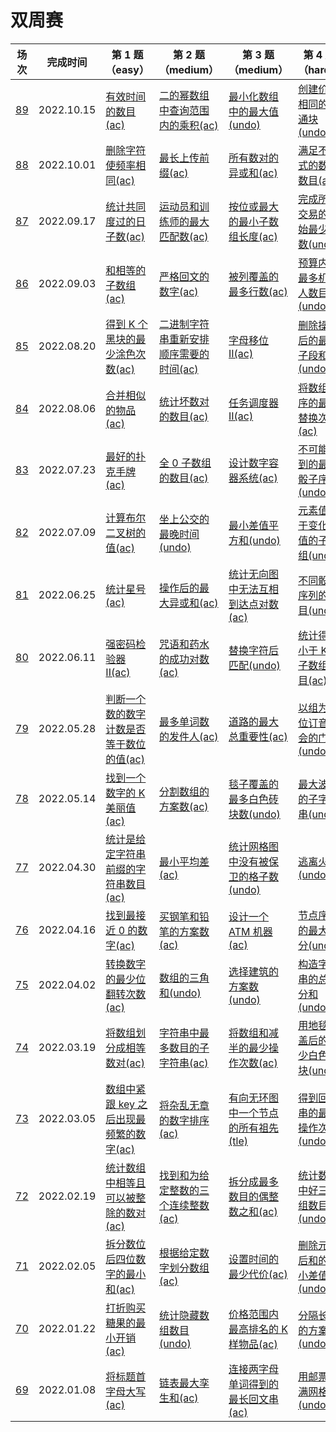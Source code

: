 # 双周赛

**场次**|**完成时间**|**第 1 题（easy）**|**第 2 题（medium）**|**第 3 题（medium）**|**第 4 题（hard）**
--------|------------|-----------|-----------|-----------|-----------
[89](./第%2089%20场双周赛)|2022.10.15|[有效时间的数目(ac)](./第%2089%20场双周赛/6208.%20有效时间的数目)|[二的幂数组中查询范围内的乘积(ac)](./第%2089%20场双周赛/6209.%20二的幂数组中查询范围内的乘积)|[最小化数组中的最大值(undo)](./第%2089%20场双周赛/6210.%20最小化数组中的最大值)|[创建价值相同的连通块(undo)](./第%2089%20场双周赛/6211.%20创建价值相同的连通块)
[88](./第%2088%20场双周赛)|2022.10.01|[删除字符使频率相同(ac)](./第%2088%20场双周赛/6212.%20删除字符使频率相同)|[最长上传前缀(ac)](./第%2088%20场双周赛/6213.%20最长上传前缀)|[所有数对的异或和(ac)](./第%2088%20场双周赛/6214.%20所有数对的异或和)|[满足不等式的数对数目(ac)](./第%2088%20场双周赛/6215.%20满足不等式的数对数目)
[87](./第%2087%20场双周赛)|2022.09.17|[统计共同度过的日子数(ac)](./第%2087%20场双周赛/6184.%20统计共同度过的日子数)|[运动员和训练师的最大匹配数(ac)](./第%2087%20场双周赛/6185.%20运动员和训练师的最大匹配数)|[按位或最大的最小子数组长度(ac)](./第%2087%20场双周赛/6186.%20按位或最大的最小子数组长度)|[完成所有交易的初始最少钱数(undo)](./第%2087%20场双周赛/6187.%20完成所有交易的初始最少钱数)
[86](./第%2086%20场双周赛)|2022.09.03|[和相等的子数组(ac)](./第%2086%20场双周赛/6171.%20和相等的子数组)|[严格回文的数字(ac)](./第%2086%20场双周赛/6172.%20严格回文的数字)|[被列覆盖的最多行数(ac)](./第%2086%20场双周赛/6173.%20被列覆盖的最多行数)|[预算内的最多机器人数目(undo)](./第%2086%20场双周赛/6174.%20预算内的最多机器人数目)
[85](./第%2085%20场双周赛)|2022.08.20|[得到 K 个黑块的最少涂色次数(ac)](./第%2085%20场双周赛/6156.%20得到%20K%20个黑块的最少涂色次数)|[二进制字符串重新安排顺序需要的时间(ac)](./第%2085%20场双周赛/6157.%20二进制字符串重新安排顺序需要的时间)|[字母移位 II(ac)](./第%2085%20场双周赛/6158.%20字母移位%20II)|[删除操作后的最大子段和(undo)](./第%2085%20场双周赛/6159.%20删除操作后的最大子段和)
[84](./第%2084%20场双周赛)|2022.08.06|[合并相似的物品(ac)](./第%2084%20场双周赛/6141.%20合并相似的物品)|[统计坏数对的数目(ac)](./第%2084%20场双周赛/6142.%20统计坏数对的数目)|[任务调度器 II(ac)](./第%2084%20场双周赛/6143.%20任务调度器%20II)|[将数组排序的最少替换次数(ac)](./第%2084%20场双周赛/6144.%20将数组排序的最少替换次数)
[83](./第%2083%20场双周赛)|2022.07.23|[最好的扑克手牌(ac)](./第%2083%20场双周赛/6128.%20最好的扑克手牌)|[全 0 子数组的数目(ac)](./第%2083%20场双周赛/6129.%20全%200%20子数组的数目)|[设计数字容器系统(ac)](./第%2083%20场双周赛/6130.%20设计数字容器系统)|[不可能得到的最短骰子序列(undo)](./第%2083%20场双周赛/6131.%20不可能得到的最短骰子序列)
[82](./第%2082%20场双周赛)|2022.07.09|[计算布尔二叉树的值(ac)](./第%2082%20场双周赛/6116.%20计算布尔二叉树的值)|[坐上公交的最晚时间(undo)](./第%2082%20场双周赛/6117.%20坐上公交的最晚时间)|[最小差值平方和(undo)](./第%2082%20场双周赛/6118.%20最小差值平方和)|[元素值大于变化阈值的子数组(undo)](./第%2082%20场双周赛/6119.%20元素值大于变化阈值的子数组)
[81](./第%2081%20场双周赛)|2022.06.25|[统计星号(ac)](./第%2081%20场双周赛/6104.%20统计星号)|[操作后的最大异或和(ac)](./第%2081%20场双周赛/6105.%20操作后的最大异或和)|[统计无向图中无法互相到达点对数(ac)](./第%2081%20场双周赛/6106.%20统计无向图中无法互相到达点对数)|[不同骰子序列的数目(undo)](./第%2081%20场双周赛/6107.%20不同骰子序列的数目)
[80](./第%2080%20场双周赛)|2022.06.11|[强密码检验器 II(ac)](./第%2080%20场双周赛/6095.%20强密码检验器%20II)|[咒语和药水的成功对数(ac)](./第%2080%20场双周赛/6096.%20咒语和药水的成功对数)|[替换字符后匹配(undo)](./第%2080%20场双周赛/6097.%20替换字符后匹配)|[统计得分小于 K 的子数组数目(ac)](./第%2080%20场双周赛/6098.%20统计得分小于%20K%20的子数组数目)
[79](./第%2079%20场双周赛)|2022.05.28|[判断一个数的数字计数是否等于数位的值(ac)](./第%2079%20场双周赛/6083.%20判断一个数的数字计数是否等于数位的值)|[最多单词数的发件人(ac)](./第%2079%20场双周赛/6084.%20最多单词数的发件人)|[道路的最大总重要性(ac)](./第%2079%20场双周赛/6085.%20道路的最大总重要性)|[以组为单位订音乐会的门票(undo)](./第%2079%20场双周赛/6086.%20以组为单位订音乐会的门票)
[78](./第%2078%20场双周赛)|2022.05.14|[找到一个数字的 K 美丽值(ac)](./第%2078%20场双周赛/6060.%20找到一个数字的%20K%20美丽值)|[分割数组的方案数(ac)](./第%2078%20场双周赛/6067.%20分割数组的方案数)|[毯子覆盖的最多白色砖块数(undo)](./第%2078%20场双周赛/6068.%20毯子覆盖的最多白色砖块数)|[最大波动的子字符串(undo)](./第%2078%20场双周赛/6069.%20最大波动的子字符串)
[77](./第%2077%20场双周赛)|2022.04.30|[统计是给定字符串前缀的字符串数目(ac)](./第%2077%20场双周赛/6051.%20统计是给定字符串前缀的字符串数目)|[最小平均差(ac)](./第%2077%20场双周赛/6052.%20最小平均差)|[统计网格图中没有被保卫的格子数(undo)](./第%2077%20场双周赛/6053.%20统计网格图中没有被保卫的格子数)|[逃离火灾(undo)](./第%2077%20场双周赛/6054.%20逃离火灾)
[76](./第%2076%20场双周赛)|2022.04.16|[找到最接近 0 的数字(ac)](./第%2076%20场双周赛/6060.%20找到最接近%200%20的数字)|[买钢笔和铅笔的方案数(ac)](./第%2076%20场双周赛/6061.%20买钢笔和铅笔的方案数)|[设计一个 ATM 机器(ac)](./第%2076%20场双周赛/6062.%20设计一个%20ATM%20机器)|[节点序列的最大得分(undo)](./第%2076%20场双周赛/6063.%20节点序列的最大得分)
[75](./第%2075%20场双周赛)|2022.04.02|[转换数字的最少位翻转次数(ac)](./第%2075%20场双周赛/6033.%20转换数字的最少位翻转次数)|[数组的三角和(undo)](./第%2075%20场双周赛/6034.%20数组的三角和)|[选择建筑的方案数(undo)](./第%2075%20场双周赛/6035.%20选择建筑的方案数)|[构造字符串的总得分和(undo)](./第%2075%20场双周赛/6036.%20构造字符串的总得分和)
[74](./第%2074%20场双周赛)|2022.03.19|[将数组划分成相等数对(ac)](./第%2074%20场双周赛/6020.%20将数组划分成相等数对)|[字符串中最多数目的子字符串(ac)](./第%2074%20场双周赛/6021.%20字符串中最多数目的子字符串)|[将数组和减半的最少操作次数(ac)](./第%2074%20场双周赛/6022.%20将数组和减半的最少操作次数)|[用地毯覆盖后的最少白色砖块(undo)](./第%2074%20场双周赛/6023.%20得用地毯覆盖后的最少白色砖块)
[73](./第%2073%20场双周赛)|2022.03.05|[数组中紧跟 key 之后出现最频繁的数字(ac)](./第%2073%20场双周赛/6024.%20数组中紧跟%20key%20之后出现最频繁的数字)|[将杂乱无章的数字排序(ac)](./第%2073%20场双周赛/6025.%20将杂乱无章的数字排序)|[有向无环图中一个节点的所有祖先(tle)](./第%2073%20场双周赛/6026.%20有向无环图中一个节点的所有祖先)|[得到回文串的最少操作次数(undo)](./第%2073%20场双周赛/6027.%20得到回文串的最少操作次数)
[72](./第%2072%20场双周赛)|2022.02.19|[统计数组中相等且可以被整除的数对(ac)](./第%2072%20场双周赛/5996.%20统计数组中相等且可以被整除的数对)|[找到和为给定整数的三个连续整数(ac)](./第%2072%20场双周赛/5997.%20找到和为给定整数的三个连续整数)|[拆分成最多数目的偶整数之和(ac)](./第%2072%20场双周赛/5998.%20拆分成最多数目的偶整数之和)|[统计数组中好三元组数目(undo)](./第%2072%20场双周赛/5999.%20统计数组中好三元组数目)
[71](./第%2071%20场双周赛)|2022.02.05|[拆分数位后四位数字的最小和(ac)](./第%2071%20场双周赛/5984.%20拆分数位后四位数字的最小和)|[根据给定数字划分数组(ac)](./第%2071%20场双周赛/5985.%20根据给定数字划分数组)|[设置时间的最少代价(ac)](./第%2071%20场双周赛/5986.%20设置时间的最少代价)|[删除元素后和的最小差值(undo)](./第%2071%20场双周赛/5987.%20删除元素后和的最小差值)
[70](./第%2070%20场双周赛)|2022.01.22|[打折购买糖果的最小开销(ac)](./第%2070%20场双周赛/5971.%20打折购买糖果的最小开销)|[统计隐藏数组数目(undo)](./第%2070%20场双周赛/5972.%20统计隐藏数组数目)|[价格范围内最高排名的 K 样物品(ac)](./第%2070%20场双周赛/5973.%20价格范围内最高排名的%20K%20样物品)|[分隔长廊的方案数(undo)](./第%2070%20场双周赛/5974.%20分隔长廊的方案数)
[69](./第%2069%20场双周赛)|2022.01.08|[将标题首字母大写(ac)](./第%2069%20场双周赛/5960.%20将标题首字母大写)|[链表最大孪生和(ac)](./第%2069%20场双周赛/5961.%20链表最大孪生和)|[连接两字母单词得到的最长回文串(ac)](./第%2069%20场双周赛/5962.%20连接两字母单词得到的最长回文串)|[用邮票贴满网格图(undo)](./第%2069%20场双周赛/5963.%20用邮票贴满网格图)
